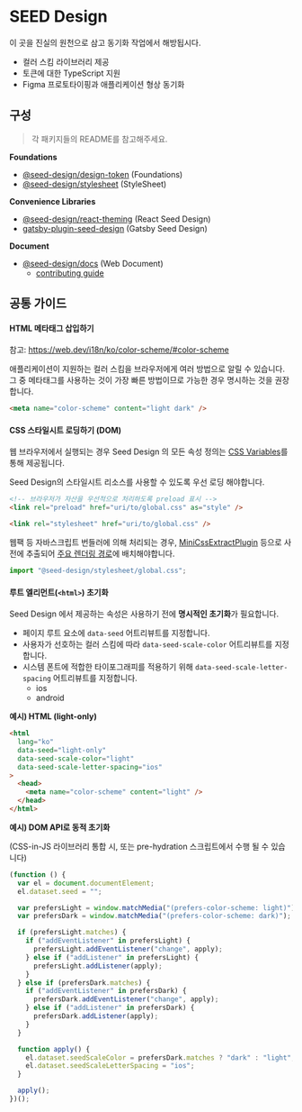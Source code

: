 # SEED Design

이 곳을 진실의 원천으로 삼고 동기화 작업에서 해방됩시다.

- 컬러 스킴 라이브러리 제공
- 토큰에 대한 TypeScript 지원
- Figma 프로토타이핑과 애플리케이션 형상 동기화

## 구성

> 각 패키지들의 README를 참고해주세요.

**Foundations**

- [@seed-design/design-token](https://github.com/daangn/seed-design/tree/main/packages/design-token) (Foundations)
- [@seed-design/stylesheet](https://github.com/daangn/seed-design/tree/main/packages/stylesheet) (StyleSheet)

**Convenience Libraries**

- [@seed-design/react-theming](https://github.com/daangn/seed-design/tree/main/packages/react-theming) (React Seed Design)
- [gatsby-plugin-seed-design](https://github.com/daangn/seed-design/tree/main/packages/gatsby-plugin-seed-design) (Gatsby Seed Design)

**Document**

- [@seed-design/docs](https://github.com/daangn/seed-design/tree/main/docs) (Web Document)
  - [contributing guide](https://github.com/daangn/seed-design/tree/main/docs/CONTRIBUTING.md)

## 공통 가이드

#### HTML 메타태그 삽입하기

참고: https://web.dev/i18n/ko/color-scheme/#color-scheme

애플리케이션이 지원하는 컬러 스킴을 브라우저에게 여러 방법으로 알릴 수 있습니다. 그 중 메타태그를 사용하는 것이 가장 빠른 방법이므로 가능한 경우 명시하는 것을 권장합니다.

```html
<meta name="color-scheme" content="light dark" />
```

#### CSS 스타일시트 로딩하기 (DOM)

웹 브라우저에서 실행되는 경우 Seed Design 의 모든 속성 정의는 [CSS Variables](https://developer.mozilla.org/ko/docs/Web/CSS/Using_CSS_custom_properties)를 통해 제공됩니다.

Seed Design의 스타일시트 리소스를 사용할 수 있도록 우선 로딩 해야합니다.

```html
<!-- 브라우저가 자산을 우선적으로 처리하도록 preload 표시 -->
<link rel="preload" href="uri/to/global.css" as="style" />

<link rel="stylesheet" href="uri/to/global.css" />
```

웹팩 등 자바스크립트 번들러에 의해 처리되는 경우, [MiniCssExtractPlugin](https://webpack.js.org/plugins/mini-css-extract-plugin/) 등으로 사전에 추출되어 [주요 렌더링 경로](https://developer.mozilla.org/ko/docs/Web/Performance/Critical_rendering_path)에 배치해야합니다.

```js
import "@seed-design/stylesheet/global.css";
```

#### 루트 엘리먼트(`<html>`) 초기화

Seed Design 에서 제공하는 속성은 사용하기 전에 **명시적인 초기화**가 필요합니다.

- 페이지 루트 요소에 `data-seed` 어트리뷰트를 지정합니다.
- 사용자가 선호하는 컬러 스킴에 따라 `data-seed-scale-color` 어트리뷰트를 지정합니다.
- 시스템 폰트에 적합한 타이포그래피를 적용하기 위해 `data-seed-scale-letter-spacing` 어트리뷰트를 지정합니다.
  - ios
  - android

**예시) HTML (light-only)**

```html
<html
  lang="ko"
  data-seed="light-only"
  data-seed-scale-color="light"
  data-seed-scale-letter-spacing="ios"
>
  <head>
    <meta name="color-scheme" content="light" />
  </head>
</html>
```

**예시) DOM API로 동적 초기화**

(CSS-in-JS 라이브러리 통합 시, 또는 pre-hydration 스크립트에서 수행 될 수 있습니다)

```js
(function () {
  var el = document.documentElement;
  el.dataset.seed = "";

  var prefersLight = window.matchMedia("(prefers-color-scheme: light)");
  var prefersDark = window.matchMedia("(prefers-color-scheme: dark)");

  if (prefersLight.matches) {
    if ("addEventListener" in prefersLight) {
      prefersLight.addEventListener("change", apply);
    } else if ("addListener" in prefersLight) {
      prefersLight.addListener(apply);
    }
  } else if (prefersDark.matches) {
    if ("addEventListener" in prefersDark) {
      prefersDark.addEventListener("change", apply);
    } else if ("addListener" in prefersDark) {
      prefersDark.addListener(apply);
    }
  }

  function apply() {
    el.dataset.seedScaleColor = prefersDark.matches ? "dark" : "light";
    el.dataset.seedScaleLetterSpacing = "ios";
  }

  apply();
})();
```
